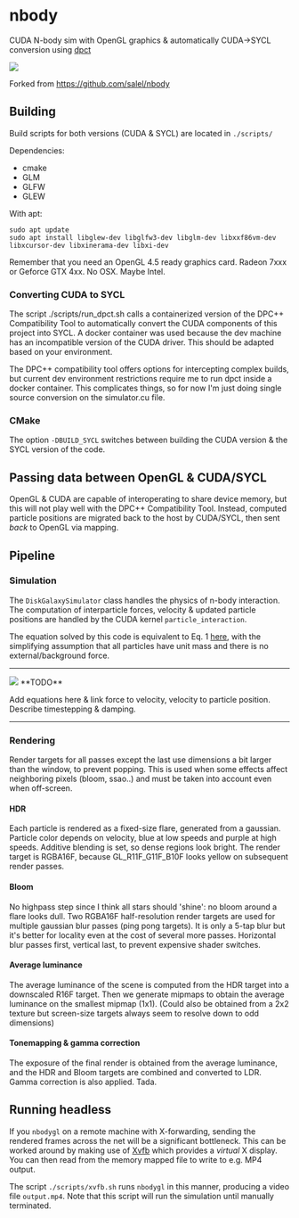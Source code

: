 # nbody
CUDA N-body sim with OpenGL graphics & automatically CUDA->SYCL conversion using [dpct](https://www.intel.com/content/www/us/en/developer/tools/oneapi/dpc-compatibility-tool.html)

![](http://i.imgur.com/drzi33P.jpg)

Forked from https://github.com/salel/nbody

## Building

Build scripts for both versions (CUDA & SYCL) are located in `./scripts/`

Dependencies:
 - cmake
 - GLM
 - GLFW
 - GLEW

With apt:
```
sudo apt update
sudo apt install libglew-dev libglfw3-dev libglm-dev libxxf86vm-dev libxcursor-dev libxinerama-dev libxi-dev
```
Remember that you need an OpenGL 4.5 ready graphics card. Radeon 7xxx or Geforce GTX 4xx. No OSX. Maybe Intel.


### Converting CUDA to SYCL

The script ./scripts/run_dpct.sh calls a containerized version of the DPC++ Compatibility Tool to automatically convert the CUDA components of this project into SYCL. A docker container was used because the dev machine has an incompatible version of the CUDA driver. This should be adapted based on your environment. 

The DPC++ compatibility tool offers options for intercepting complex builds, but current dev environment restrictions require me to run dpct inside a docker container. This complicates things, so for now I'm just doing single source conversion on the simulator.cu file.

### CMake

The option `-DBUILD_SYCL` switches between building the CUDA version & the SYCL version of the code.

## Passing data between OpenGL & CUDA/SYCL

OpenGL & CUDA are capable of interoperating to share device memory, but this will not play well with the DPC++ Compatibility Tool. Instead, computed particle positions are migrated back to the host by CUDA/SYCL, then sent *back* to OpenGL via mapping.

## Pipeline

### Simulation
The `DiskGalaxySimulator` class handles the physics of n-body interaction. The computation of interparticle forces, velocity & updated particle positions are handled by the CUDA kernel `particle_interaction`.

The equation solved by this code is equivalent to Eq. 1 [here](http://www.scholarpedia.org/article/N-body_simulations_(gravitational)), with the simplifying assumption that all particles have unit mass and there is no external/background force.

---

<img src="https://render.githubusercontent.com/render/math?math=\vec{F}_i=-\sum_{i\neq j} G \frac{(\vec{r}_i - \vec{r}_j)}{{\lvert \vec{r}_i - \vec{r}_j \rvert }^3}">
**TODO**

Add equations here & link force to velocity, velocity to particle position. Describe timestepping & damping.

---

### Rendering
Render targets for all passes except the last use dimensions a bit larger than the window, to prevent popping. This is used when some effects affect neighboring pixels (bloom, ssao..) and must be taken into account even when off-screen.
#### HDR
Each particle is rendered as a fixed-size flare, generated from a gaussian. Particle color depends on velocity, blue at low speeds and purple at high speeds. Additive blending is set, so dense regions look bright. The render target is RGBA16F, because GL_R11F_G11F_B10F looks yellow on subsequent render passes.

#### Bloom
No highpass step since I think all stars should 'shine': no bloom around a flare looks dull. Two RGBA16F half-resolution render targets are used for multiple gaussian blur passes (ping pong targets). It is only a 5-tap blur but it's better for locality even at the cost of several more passes. Horizontal blur passes first, vertical last, to prevent expensive shader switches.

#### Average luminance
The average luminance of the scene is computed from the HDR target into a downscaled R16F target. Then we generate mipmaps to obtain the average luminance on the smallest mipmap (1x1). (Could also be obtained from a 2x2 texture but screen-size targets always seem to resolve down to odd dimensions)

#### Tonemapping & gamma correction
The exposure of the final render is obtained from the average luminance, and the HDR and Bloom targets are combined and converted to LDR. Gamma correction is also applied. Tada.

## Running headless

If you `nbodygl` on a remote machine with X-forwarding, sending the rendered frames across the net will be a significant bottleneck. This can be worked around by making use of [Xvfb](https://linux.die.net/man/1/xvfb) which provides a *virtual* X display. You can then read from the memory mapped file to write to e.g. MP4 output. 

The script `./scripts/xvfb.sh` runs `nbodygl` in this manner, producing a video file `output.mp4`. Note that this script will run the simulation until manually terminated.